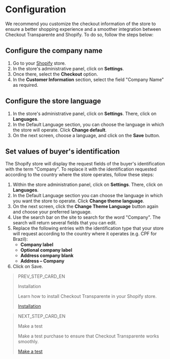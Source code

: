 # Configuration

We recommend you customize the checkout information of the store to ensure a better shopping experience and a smoother integration between Checkout Transparente and Shopify. To do so, follow the steps below:

## Configure the company name

1. Go to your [Shopify](https://accounts.shopify.com/store-login) store.
2. In the store's administrative panel, click on **Settings**.
3. Once there, select the **Checkout** option.
4. In the **Customer Information** section, select the field "Company Name" as required.

## Configure the store language 

1. In the store's administrative panel, click on **Settings**. There, click on **Languages**.
2. In the Default Language section, you can choose the language in which the store will operate. Click **Change default**.  
3. On the next screen, choose a language, and click on the **Save** button.

## Set values of buyer's identification

The Shopify store will display the request fields of the buyer's identification with the term "Company". To replace it with the identification requested according to the country where the store operates, follow these steps:

1. Within the store administration panel, click on **Settings**. There, click on **Languages**.
2. In the Default Language section you can choose the language in which you want the store to operate. Click **Change theme language**.
3. On the next screen, click the **Change Theme Language** button again and choose your preferred language.
4. Use the search bar on the site to search for the word "Company". The search will return several fields that you can edit.
5. Replace the following entries with the identification type that your store will request according to the country where it operates (e.g. CPF for Brazil):
    * **Company label**
    * **Optional company label**
    * **Address company blank**
    * **Address – Company**
6. Click on Save.

> PREV_STEP_CARD_EN
>
> Installation
>
> Learn how to install Checkout Transparente in your Shopify store.
>
> [Installation](/developers/en/docs/shopify/checkout-transparente/installation)

> NEXT_STEP_CARD_EN
>
> Make a test
>
> Make a test purchase to ensure that Checkout Transparente works smoothly.
>
> [Make a test](/developers/en/docs/shopify/checkout-transparente/integration-test)